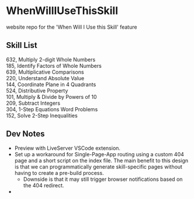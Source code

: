 # WhenWillIUseThisSkill
website repo for the 'When Will I Use this Skill' feature


## Skill List  
632, Multiply 2-digit Whole Numbers  
185, Identify Factors of Whole Numbers  
639, Multiplicative Comparisons  
220, Understand Absolute Value  
144, Coordinate Plane in 4 Quadrants  
524, Distributive Property  
101, Multiply & Divide by Powers of 10  
209, Subtract Integers  
304, 1-Step Equations Word Problems  
152, Solve 2-Step Inequalities  

## Dev Notes
- Preview with LiveServer VSCode extension.
- Set up a workaround for Single-Page-App routing using a custom 404 page and a short script on the index file. The main benefit to this design is that we can programmatically generate skill-specific pages without having to create a pre-build process.
  - Downside is that it may still trigger browser notifications based on the 404 redirect.
- 
